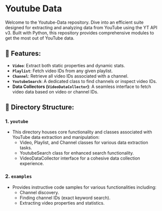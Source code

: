 # **Youtube Data**

Welcome to the Youtube-Data repository. Dive into an efficient suite designed for extracting and analyzing data from YouTube using the YT API v3. Built with Python, this repository provides comprehensive modules to get the most out of YouTube data.

## 📌 Features:
- **`Video`**: Extract both static properties and dynamic stats.
- **`Playlist`**: Fetch video IDs from any given playlist.
- **`Channel`**: Retrieve all video IDs associated with a channel.
- **`YoutubeSearch`**: A dedicated class to find channels or inspect video IDs.
- **Data Collectors (`VideoDataCollector`)**: A seamless interface to fetch video data based on video or channel IDs.

## 📁 Directory Structure:
### 1. `youtube`
- This directory houses core functionality and classes associated with YouTube data extraction and manipulation:
  - Video, Playlist, and Channel classes for various data extraction tasks.
  - YoutubeSearch class for enhanced search functionality.
  - VideoDataCollector interface for a cohesive data collection experience.

### 2. `examples`
- Provides instructive code samples for various functionalities including:
  - Channel discovery.
  - Finding channel IDs (exact keyword search).
  - Extracting video properties and statistics.

